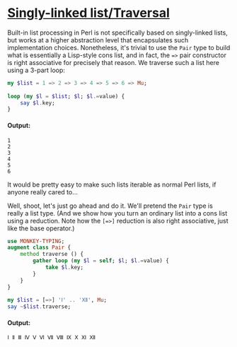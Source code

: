 [1]: https://rosettacode.org/wiki/Singly-linked_list/Traversal

# [Singly-linked list/Traversal][1]

Built-in list processing in Perl is not specifically based on singly-linked lists,
but works at a higher abstraction level that encapsulates such implementation choices. Nonetheless, it's trivial to use the `Pair` type to build what is essentially a Lisp-style cons list, and in fact, the `=>` pair constructor is right associative for precisely that reason.
We traverse such a list here using a 3-part loop:

```raku
my $list = 1 => 2 => 3 => 4 => 5 => 6 => Mu;
 
loop (my $l = $list; $l; $l.=value) {
    say $l.key;
}
```

#### Output:
```
1
2
3
4
5
6
```


It would be pretty easy to make such lists iterable as normal Perl lists,
if anyone really cared to...



Well, shoot, let's just go ahead and do it.
We'll pretend the `Pair` type is really a list type.
(And we show how you turn an ordinary list into a cons list using a reduction.
Note how the `[=>]` reduction is also right associative,
just like the base operator.)

```raku
use MONKEY-TYPING;
augment class Pair {
    method traverse () {
        gather loop (my $l = self; $l; $l.=value) {
            take $l.key;
        }
    }
}
 
my $list = [=>] 'Ⅰ' .. 'Ⅻ', Mu;
say ~$list.traverse;
```

#### Output:
```
Ⅰ Ⅱ Ⅲ Ⅳ Ⅴ Ⅵ Ⅶ Ⅷ Ⅸ Ⅹ Ⅺ Ⅻ
```